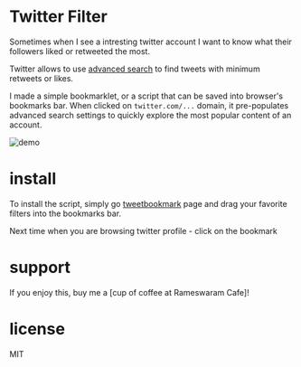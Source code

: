 # Twitter Filter

Sometimes when I see a intresting twitter account I want to know
what their followers liked or retweeted the most.

Twitter allows to use [advanced search](https://twitter.com/search-advanced?lang=en) to
find tweets with minimum retweets or likes.

I made a simple bookmarklet, or a script that can be saved into browser's bookmarks bar.
When clicked on `twitter.com/...` domain, it pre-populates advanced search settings
to quickly explore the most popular content of an account.

![demo](demo_book_l0.gif)

# install

To install the script, simply go [tweetbookmark](http://SJ-Kumar.github.io/tweetbookmark) page
and drag your favorite filters into the bookmarks bar.

Next time when you are browsing twitter profile - click on the bookmark

# support

If you enjoy this, buy me a [cup of coffee at Rameswaram Cafe]!

# license

MIT
